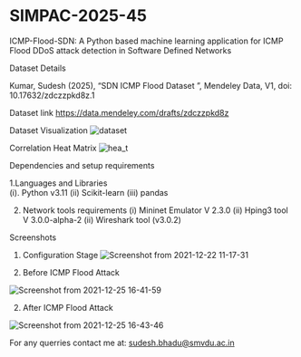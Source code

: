 # SIMPAC-2025-45
ICMP-Flood-SDN: A Python based machine learning application for ICMP Flood DDoS attack detection in Software Defined Networks

Dataset Details

Kumar, Sudesh (2025), “SDN ICMP Flood Dataset ”, Mendeley Data, V1, doi: 10.17632/zdczzpkd8z.1

Dataset link
https://data.mendeley.com/drafts/zdczzpkd8z

Dataset Visualization
![dataset](https://github.com/user-attachments/assets/623dda10-25e3-4ea6-81c4-0317872df722)

Correlation Heat Matrix 
![hea_t](https://github.com/user-attachments/assets/badcf3fb-4001-49fd-b21d-5e0834d9d694)


Dependencies and setup requirements

1.Languages and Libraries  
(i). Python v3.11
(ii) Scikit-learn
(iii) pandas

2. Network tools requirements 
(i) Mininet Emulator	V 2.3.0
(ii) Hping3 tool	V 3.0.0-alpha-2
(ii) Wireshark tool	(v3.0.2)

Screenshots
1. Configuration Stage
![Screenshot from 2021-12-22 11-17-31](https://github.com/user-attachments/assets/f15131b1-4b26-42ad-bf4e-c757829d0ac8)

2. Before ICMP Flood Attack

![Screenshot from 2021-12-25 16-41-59](https://github.com/user-attachments/assets/4b10544b-e9ca-413f-a237-f919dffff0d2)

2. After ICMP Flood Attack
   
![Screenshot from 2021-12-25 16-43-46](https://github.com/user-attachments/assets/4e08f83a-9534-49ff-a99d-0ed96922893d)

For any querries contact me at: sudesh.bhadu@smvdu.ac.in
